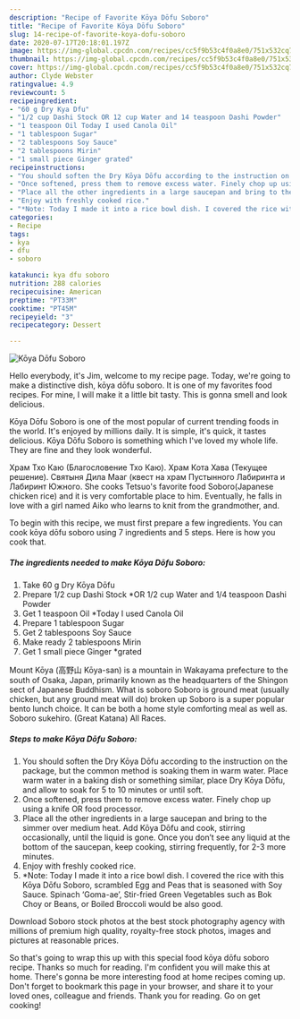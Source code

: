 ```yaml
---
description: "Recipe of Favorite Kōya Dōfu Soboro"
title: "Recipe of Favorite Kōya Dōfu Soboro"
slug: 14-recipe-of-favorite-koya-dofu-soboro
date: 2020-07-17T20:18:01.197Z
image: https://img-global.cpcdn.com/recipes/cc5f9b53c4f0a8e0/751x532cq70/koya-dofu-soboro-recipe-main-photo.jpg
thumbnail: https://img-global.cpcdn.com/recipes/cc5f9b53c4f0a8e0/751x532cq70/koya-dofu-soboro-recipe-main-photo.jpg
cover: https://img-global.cpcdn.com/recipes/cc5f9b53c4f0a8e0/751x532cq70/koya-dofu-soboro-recipe-main-photo.jpg
author: Clyde Webster
ratingvalue: 4.9
reviewcount: 5
recipeingredient:
- "60 g Dry Kya Dfu"
- "1/2 cup Dashi Stock OR 12 cup Water and 14 teaspoon Dashi Powder"
- "1 teaspoon Oil Today I used Canola Oil"
- "1 tablespoon Sugar"
- "2 tablespoons Soy Sauce"
- "2 tablespoons Mirin"
- "1 small piece Ginger grated"
recipeinstructions:
- "You should soften the Dry Kōya Dōfu according to the instruction on the package, but the common method is soaking them in warm water. Place warm water in a baking dish or something similar, place Dry Kōya Dōfu, and allow to soak for 5 to 10 minutes or until soft."
- "Once softened, press them to remove excess water. Finely chop up using a knife OR food processor."
- "Place all the other ingredients in a large saucepan and bring to the simmer over medium heat. Add Kōya Dōfu and cook, stirring occasionally, until the liquid is gone. Once you don’t see any liquid at the bottom of the saucepan, keep cooking, stirring frequently, for 2-3 more minutes."
- "Enjoy with freshly cooked rice."
- "*Note: Today I made it into a rice bowl dish. I covered the rice with this Kōya Dōfu Soboro, scrambled Egg and Peas that is seasoned with Soy Sauce. Spinach ‘Goma-ae’, Stir-fried Green Vegetables such as Bok Choy or Beans, or Boiled Broccoli would be also good."
categories:
- Recipe
tags:
- kya
- dfu
- soboro

katakunci: kya dfu soboro 
nutrition: 288 calories
recipecuisine: American
preptime: "PT33M"
cooktime: "PT45M"
recipeyield: "3"
recipecategory: Dessert

---
```



![Kōya Dōfu Soboro](https://img-global.cpcdn.com/recipes/cc5f9b53c4f0a8e0/751x532cq70/koya-dofu-soboro-recipe-main-photo.jpg)

Hello everybody, it's Jim, welcome to my recipe page. Today, we're going to make a distinctive dish, kōya dōfu soboro. It is one of my favorites food recipes. For mine, I will make it a little bit tasty. This is gonna smell and look delicious.

Kōya Dōfu Soboro is one of the most popular of current trending foods in the world. It's enjoyed by millions daily. It is simple, it's quick, it tastes delicious. Kōya Dōfu Soboro is something which I've loved my whole life. They are fine and they look wonderful.

Храм Тхо Каю (Благословение Тхо Каю). Храм Кота Хава (Текущее решение). Святыня Дила Мааг (квест на храм Пустынного Лабиринта и Лабиринт Южного. She cooks Tetsuo&#39;s favorite food Soboro(Japanese chicken rice) and it is very comfortable place to him. Eventually, he falls in love with a girl named Aiko who learns to knit from the grandmother, and.


To begin with this recipe, we must first prepare a few ingredients. You can cook kōya dōfu soboro using 7 ingredients and 5 steps. Here is how you cook that.

<!--inarticleads1-->

##### The ingredients needed to make Kōya Dōfu Soboro:

1. Take 60 g Dry Kōya Dōfu
1. Prepare 1/2 cup Dashi Stock *OR 1/2 cup Water and 1/4 teaspoon Dashi Powder
1. Get 1 teaspoon Oil *Today I used Canola Oil
1. Prepare 1 tablespoon Sugar
1. Get 2 tablespoons Soy Sauce
1. Make ready 2 tablespoons Mirin
1. Get 1 small piece Ginger *grated


Mount Kōya (高野山 Kōya-san) is a mountain in Wakayama prefecture to the south of Osaka, Japan, primarily known as the headquarters of the Shingon sect of Japanese Buddhism. What is soboro Soboro is ground meat (usually chicken, but any ground meat will do) broken up Soboro is a super popular bento lunch choice. It can be both a home style comforting meal as well as. Soboro sukehiro. (Great Katana) All Races. 

<!--inarticleads2-->

##### Steps to make Kōya Dōfu Soboro:

1. You should soften the Dry Kōya Dōfu according to the instruction on the package, but the common method is soaking them in warm water. Place warm water in a baking dish or something similar, place Dry Kōya Dōfu, and allow to soak for 5 to 10 minutes or until soft.
1. Once softened, press them to remove excess water. Finely chop up using a knife OR food processor.
1. Place all the other ingredients in a large saucepan and bring to the simmer over medium heat. Add Kōya Dōfu and cook, stirring occasionally, until the liquid is gone. Once you don’t see any liquid at the bottom of the saucepan, keep cooking, stirring frequently, for 2-3 more minutes.
1. Enjoy with freshly cooked rice.
1. *Note: Today I made it into a rice bowl dish. I covered the rice with this Kōya Dōfu Soboro, scrambled Egg and Peas that is seasoned with Soy Sauce. Spinach ‘Goma-ae’, Stir-fried Green Vegetables such as Bok Choy or Beans, or Boiled Broccoli would be also good.


Download Soboro stock photos at the best stock photography agency with millions of premium high quality, royalty-free stock photos, images and pictures at reasonable prices. 

So that's going to wrap this up with this special food kōya dōfu soboro recipe. Thanks so much for reading. I'm confident you will make this at home. There's gonna be more interesting food at home recipes coming up. Don't forget to bookmark this page in your browser, and share it to your loved ones, colleague and friends. Thank you for reading. Go on get cooking!
